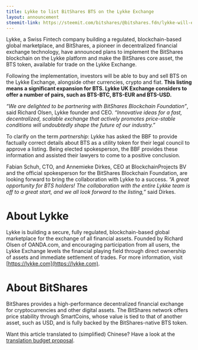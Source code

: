 ```yaml
---
title: Lykke to list BitShares BTS on the Lykke Exchange
layout: announcement
steemit-link: https://steemit.com/bitshares/@bitshares.fdn/lykke-will-enable-on-off-ramping-bts-smartcoins-are-considered
---
```


Lykke, a Swiss Fintech company building a regulated, blockchain-based global marketplace, and BitShares, a pioneer in decentralized financial exchange technology, have announced plans to implement the BitShares blockchain on the Lykke platform and make the BitShares core asset, the BTS token, available for trade on the Lykke Exchange.

Following the implementation, investors will be able to buy and sell BTS on the Lykke Exchange, alongside other currencies, crypto and fiat. **This listing means a significant expansion for BTS. Lykke UK Exchange considers to offer a number of pairs, such as BTS-BTC, BTS-EUR and BTS-USD.**

*“We are delighted to be partnering with BitShares Blockchain Foundation”*, said Richard Olsen, Lykke founder and CEO. *“Innovative ideas for a fast, decentralized, scalable exchange that actively promotes price-stable conditions will undoubtedly shape the future of our industry.”*

To clarify on the term *partnership*: Lykke has asked the BBF to provide factually correct details about BTS as a utility token for their legal council to approve a listing. Being elected spokesperson, the BBF provides these information and assisted their lawyers to come to a positive conclusion.

Fabian Schuh, CTO, and Annemieke Dirkes, CEO at BlockchainProjects BV and the official spokesperson for the BitShares Blockchain Foundation, are looking forward to bring the collaboration with Lykke to a success. *“A great opportunity for BTS holders! The collaboration with the entire Lykke team is off to a great start, and we all look forward to the listing,”* said Dirkes.

# About Lykke
Lykke is building a secure, fully regulated, blockchain-based global marketplace for the exchange of all financial assets. Founded by Richard Olsen of OANDA.com, and encouraging participation from all users, the Lykke Exchange levels the financial playing field through direct ownership of assets and immediate settlement of trades.
For more information, visit [https://lykke.com](https://lykke.com).

# About BitShares
BitShares provides a high-performance decentralized financial exchange for cryptocurrencies and other digital assets. The BitShares network offers price stability through SmartCoins, whose value is tied to that of another asset, such as USD, and is fully backed by the BitShares-native BTS token.

Want this article translated to (simplified) Chinese? Have a look at the [translation budget proposal](http://www.bitshares.foundation/worker/budget/2018-01-budget-chinese-translations).